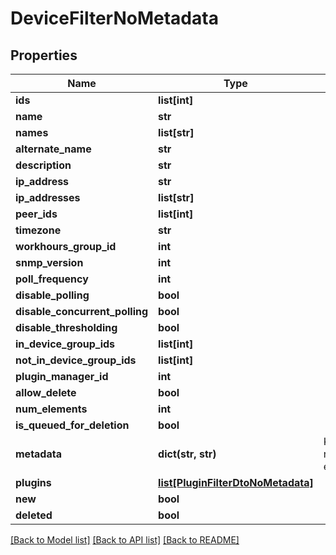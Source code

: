 # DeviceFilterNoMetadata

## Properties
Name | Type | Description | Notes
------------ | ------------- | ------------- | -------------
**ids** | **list[int]** |  | [optional] 
**name** | **str** |  | [optional] 
**names** | **list[str]** |  | [optional] 
**alternate_name** | **str** |  | [optional] 
**description** | **str** |  | [optional] 
**ip_address** | **str** |  | [optional] 
**ip_addresses** | **list[str]** |  | [optional] 
**peer_ids** | **list[int]** |  | [optional] 
**timezone** | **str** |  | [optional] 
**workhours_group_id** | **int** |  | [optional] 
**snmp_version** | **int** |  | [optional] 
**poll_frequency** | **int** |  | [optional] 
**disable_polling** | **bool** |  | [optional] 
**disable_concurrent_polling** | **bool** |  | [optional] 
**disable_thresholding** | **bool** |  | [optional] 
**in_device_group_ids** | **list[int]** |  | [optional] 
**not_in_device_group_ids** | **list[int]** |  | [optional] 
**plugin_manager_id** | **int** |  | [optional] 
**allow_delete** | **bool** |  | [optional] 
**num_elements** | **int** |  | [optional] 
**is_queued_for_deletion** | **bool** |  | [optional] 
**metadata** | **dict(str, str)** | Key-value pair, the key is namespaceName.attributeName, e.g. {system}.sysName | [optional] 
**plugins** | [**list[PluginFilterDtoNoMetadata]**](PluginFilterDtoNoMetadata.md) |  | [optional] 
**new** | **bool** |  | [optional] 
**deleted** | **bool** |  | [optional] 

[[Back to Model list]](../README.md#documentation-for-models) [[Back to API list]](../README.md#documentation-for-api-endpoints) [[Back to README]](../README.md)

